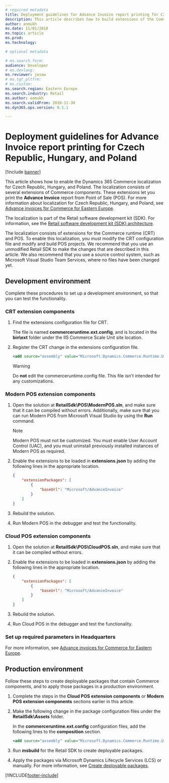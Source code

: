 ```yaml
---
# required metadata
title: Deployment guidelines for Advance Invoice report printing for Czech Republic, Hungary, and Poland
description: This article describes how to build extensions of the Commerce components to enable printing advance invoices from POS in Czech Republic, Hungary, and Poland.
author: anmukh
ms.date: 11/01/2018
ms.topic: article
ms.prod: 
ms.technology: 

# optional metadata

# ms.search.form: 
audience: Developer
# ms.devlang: 
ms.reviewer: josaw
# ms.tgt_pltfrm: 
# ms.custom: 
ms.search.region: Eastern Europe
ms.search.industry: Retail
ms.author: anmukh
ms.search.validFrom: 2018-11-30
ms.dyn365.ops.version: 8.1.1

---
```

# Deployment guidelines for Advance Invoice report printing for Czech Republic, Hungary, and Poland

[!include [banner](../includes/banner.md)]


This article shows how to enable the Dynamics 365 Commerce localization for Czech Republic, Hungary, and Poland. The localization consists of several extensions of Commerce components. These extensions let you print the **Advance Invoice** report from Point of Sale (POS). For more information about localization for Czech Republic, Hungary, and Poland, see [Advance invoices for Commerce for Eastern Europe](./emea-eeu-advance-invoices-for-retail.md).

The localization is part of the Retail software development kit (SDK). For information, see the [Retail software development kit (SDK) architecture](../dev-itpro/retail-sdk/retail-sdk-overview.md).

The localization consists of extensions for the Commerce runtime (CRT) and POS. To enable this localization, you must modify the CRT configuration file and modify and build POS projects. We recommend that you use an unmodified Retail SDK to make the changes that are described in this article. We also recommend that you use a source control system, such as Microsoft Visual Studio Team Services, where no files have been changed yet.

## Development environment

Complete these procedures to set up a development environment, so that you can test the functionality.

### CRT extension components

1. Find the extensions configuration file for CRT.

    The file is named **commerceruntime.ext.config**, and is located in the **bin\\ext** folder under the IIS Commerce Scale Unit site location.

2. Register the CRT change in the extensions configuration file.

    ``` xml
    <add source="assembly" value="Microsoft.Dynamics.Commerce.Runtime.UseAdvanceInvoice" />
    ```

    > [!WARNING]
    > Do **not** edit the commerceruntime.config file. This file isn't intended for any customizations.

### Modern POS extension components

1. Open the solution at **RetailSdk\\POS\\ModernPOS.sln**, and make sure that it can be compiled without errors. Additionally, make sure that you can run Modern POS from Microsoft Visual Studio by using the **Run** command.

    > [!NOTE]
    > Modern POS must not be customized. You must enable User Account Control (UAC), and you must uninstall previously installed instances of Modern POS as required.

2. Enable the extensions to be loaded in **extensions.json** by adding the following lines in the appropriate location.

    ``` json
    {
        "extensionPackages": [
            {
                "baseUrl": "Microsoft/AdvanceInvoice"
            }
        ]
    }
    ```

3. Rebuild the solution.
4. Run Modern POS in the debugger and test the functionality.

### Cloud POS extension components

1. Open the solution at **RetailSdk\\POS\\CloudPOS.sln**, and make sure that it can be compiled without errors.
2. Enable the extensions to be loaded in **extensions.json** by adding the following lines in the appropriate location.

    ``` json
    {
        "extensionPackages": [
            {
                "baseUrl": "Microsoft/AdvanceInvoice"
            }
        ]
    }
    ```

3. Rebuild the solution.
4. Run Cloud POS in the debugger and test the functionality.

### Set up required parameters in Headquarters

For more information, see [Advance invoices for Commerce for Eastern Europe](./emea-eeu-advance-invoices-for-retail.md).

## Production environment

Follow these steps to create deployable packages that contain Commerce components, and to apply those packages in a production environment.

1. Complete the steps in the **Cloud POS extension components** or **Modern POS extension components** sections earlier in this article.
2. Make the following change in the package configuration files under the **RetailSdk\\Assets** folder.

    In the **commerceruntime.ext.config** configuration files, add the following lines to the **composition** section.

    ``` xml
    <add source="assembly" value="Microsoft.Dynamics.Commerce.Runtime.UseAdvanceInvoice" />
    ```

3. Run **msbuild** for the Retail SDK to create deployable packages.
4. Apply the packages via Microsoft Dynamics Lifecycle Services (LCS) or manually. For more information, see [Create deployable packages](../dev-itpro/retail-sdk/retail-sdk-packaging.md).


[!INCLUDE[footer-include](../../includes/footer-banner.md)]